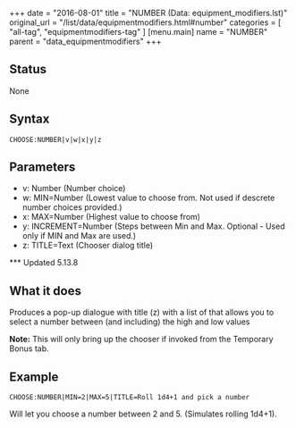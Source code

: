 +++
date = "2016-08-01"
title = "NUMBER (Data: equipment_modifiers.lst)"
original_url = "/list/data/equipmentmodifiers.html#number"
categories = [ "all-tag", "equipmentmodifiers-tag" ]
[menu.main]
    name = "NUMBER"
    parent = "data_equipmentmodifiers"
+++

## Status

None

## Syntax

`CHOOSE:NUMBER|v|w|x|y|z`

## Parameters

-   v: Number (Number choice)
-   w: MIN=Number (Lowest value to choose from. Not
    used if descrete number choices provided.)
-   x: MAX=Number (Highest value to choose from)
-   y: INCREMENT=Number (Steps between Min and Max.
    Optional - Used only if MIN and Max are used.)
-   z: TITLE=Text (Chooser dialog title)



<span id="number"></span> \*\*\* Updated 5.13.8

What it does
------------

Produces a pop-up dialogue with title (z) with a list of that allows you
to select a number between (and including) the high and low values

**Note:** This will only bring up the chooser if invoked from the
Temporary Bonus tab.

Example
-------

`CHOOSE:NUMBER|MIN=2|MAX=5|TITLE=Roll 1d4+1 and pick a number`

Will let you choose a number between 2 and 5. (Simulates rolling 1d4+1).

